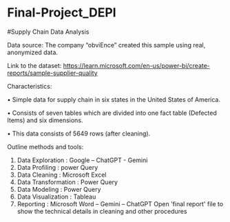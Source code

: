 # Final-Project_DEPI
#Supply Chain Data Analysis

Data source:
The company “obviEnce” created this sample using real, anonymized data.

Link to the dataset: https://learn.microsoft.com/en-us/power-bi/create-reports/sample-supplier-quality

Characteristics: 

•	Simple data for supply chain in six states in the United States of America.

•	Consists of seven tables which are divided into one fact table (Defected Items) and six dimensions.

•	 This data consists of 5649 rows (after cleaning). 

Outline methods and tools:
1.	Data Exploration : Google – ChatGPT - Gemini
2.	Data Profiling : power Query
3.	Data Cleaning : Microsoft Excel
4.	Data Transformation : Power  Query
5.	Data Modeling : Power Query
6.	Data Visualization : Tableau
7.	Reporting : Microsoft Word – Gemini – ChatGPT
Open 'final report' file to show the technical details in cleaning and other procedures
